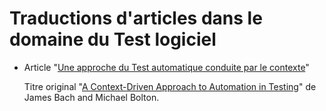 # Traductions d'articles dans le domaine du Test logiciel

  * Article "[Une approche du Test automatique conduite par le contexte](approche-test-automatique-conduite-par-contexte/chap-0-intro.md)" 
    
    Titre original "[A Context-Driven Approach to Automation in Testing](http://www.satisfice.com/articles/cdt-automation.pdf)" de James Bach and Michael Bolton.
